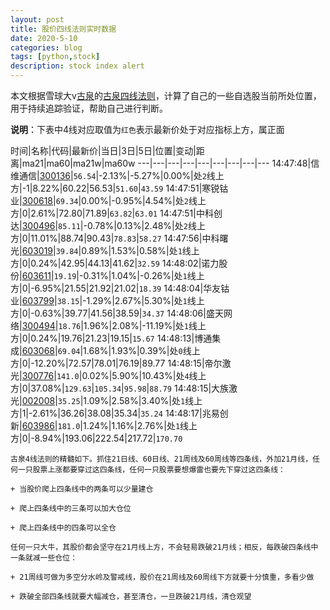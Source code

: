 ```yaml
---
layout: post
title: 股价四线法则实时数据
date: 2020-5-10
categories: blog
tags: [python,stock]
description: stock index alert
---
```



本文根据雪球大v[古泉](https://xueqiu.com/u/7148646888)的[古泉四线法则](https://xueqiu.com/7148646888/130498192)，计算了自己的一些自选股当前所处位置，用于持续追踪验证，帮助自己进行判断。

**说明**：下表中4线对应取值为`红色`表示最新价处于对应指标上方，属正面

时间|名称|代码|最新价|当日|3日|5日|位置|变动|距离|ma21|ma60|ma21w|ma60w
---|---|---|---|---|---|---|---|---
14:47:48|信维通信|[300136](https://xueqiu.com/S/SZ300136)|`56.54`|-2.13%|-5.27%|0.00%|处`2`线上方|-1|8.22%|60.22|56.53|`51.60`|`43.59`
14:47:51|寒锐钴业|[300618](https://xueqiu.com/S/SZ300618)|`69.34`|0.00%|-0.95%|4.54%|处`2`线上方|0|2.61%|72.80|71.89|`63.82`|`63.01`
14:47:51|中科创达|[300496](https://xueqiu.com/S/SZ300496)|`85.11`|-0.78%|0.13%|2.48%|处`2`线上方|0|11.01%|88.74|90.43|`78.83`|`58.27`
14:47:56|中科曙光|[603019](https://xueqiu.com/S/SH603019)|`39.84`|0.89%|1.53%|0.58%|处`1`线上方|0|0.24%|42.95|44.13|41.62|`32.59`
14:48:02|诺力股份|[603611](https://xueqiu.com/S/SH603611)|`19.19`|-0.31%|1.04%|-0.26%|处`1`线上方|0|-6.95%|21.55|21.92|21.02|`18.39`
14:48:04|华友钴业|[603799](https://xueqiu.com/S/SH603799)|`38.15`|-1.29%|2.67%|5.30%|处`1`线上方|0|-0.63%|39.77|41.56|38.59|`34.37`
14:48:06|盛天网络|[300494](https://xueqiu.com/S/SZ300494)|`18.76`|1.96%|2.08%|-11.19%|处`1`线上方|0|0.24%|19.76|21.23|19.15|`15.67`
14:48:13|博通集成|[603068](https://xueqiu.com/S/SH603068)|`69.04`|1.68%|1.93%|0.39%|处`0`线上方|0|-12.20%|72.57|78.01|76.19|89.77
14:48:15|帝尔激光|[300776](https://xueqiu.com/S/SZ300776)|`141.0`|0.02%|5.90%|10.43%|处`4`线上方|0|37.08%|`129.63`|`105.34`|`95.98`|`88.79`
14:48:15|大族激光|[002008](https://xueqiu.com/S/SZ002008)|`35.25`|1.09%|2.58%|3.40%|处`1`线上方|1|-2.61%|36.26|38.08|35.34|`35.24`
14:48:17|兆易创新|[603986](https://xueqiu.com/S/SH603986)|`181.0`|1.24%|1.16%|2.76%|处`1`线上方|0|-8.94%|193.06|222.54|217.72|`170.70`

```
古泉4线法则的精髓如下。抓住21日线、60日线、21周线及60周线等四条线，外加21月线，任何一只股票上涨都要穿过这四条线，任何一只股票要想爆雷也要先下穿过这四条线：

+ 当股价爬上四条线中的两条可以少量建仓

+ 爬上四条线中的三条可以加大仓位

+ 爬上四条线中的四条可以全仓

任何一只大牛，其股价都会坚守在21月线上方，不会轻易跌破21月线；相反，每跌破四条线中一条就减一些仓位：

+ 21周线可做为多空分水岭及警戒线，股价在21周线及60周线下方就要十分慎重，多看少做

+ 跌破全部四条线就要大幅减仓，甚至清仓，一旦跌破21月线，清仓观望
```